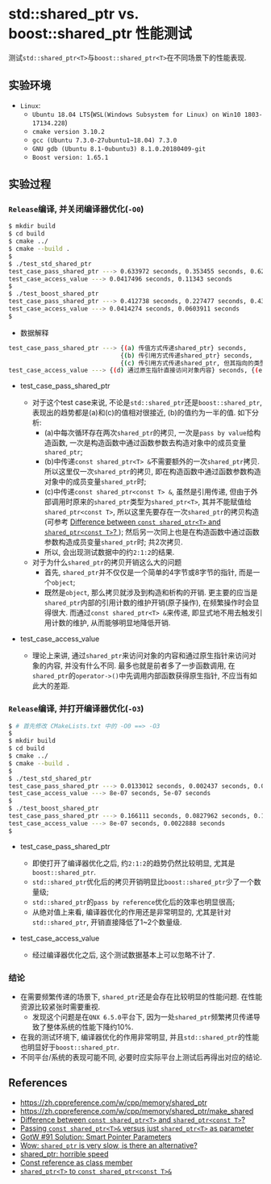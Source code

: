 # std::shared_ptr vs. boost::shared_ptr 性能测试
测试`std::shared_ptr<T>`与`boost::shared_ptr<T>`在不同场景下的性能表现.        

## 实验环境
- `Linux`:    
    - `Ubuntu 18.04 LTS`(`WSL(Windows Subsystem for Linux) on Win10 1803-17134.228`)    
    - `cmake version 3.10.2`    
    - `gcc (Ubuntu 7.3.0-27ubuntu1~18.04) 7.3.0`    
    - `GNU gdb (Ubuntu 8.1-0ubuntu3) 8.1.0.20180409-git`    
    - `Boost version: 1.65.1`

## 实验过程   

### `Release`编译, 并关闭编译器优化(`-O0`)   
```bash
$ mkdir build
$ cd build
$ cmake ../            
$ cmake --build .
$
$ ./test_std_shared_ptr 
test_case_pass_shared_ptr ---> 0.633972 seconds, 0.353455 seconds, 0.62363 seconds.
test_case_access_value ---> 0.0417496 seconds, 0.11343 seconds
$
$ ./test_boost_shared_ptr 
test_case_pass_shared_ptr ---> 0.412738 seconds, 0.227477 seconds, 0.430141 seconds.
test_case_access_value ---> 0.0414274 seconds, 0.0603911 seconds
$
```

- 数据解释    
```bash
test_case_pass_shared_ptr ---> {(a) 传值方式传递shared_ptr} seconds, 
                               {(b) 传引用方式传递shared_ptr} seconds, 
                               {(c) 传引用方式传递shared_ptr, 但其指向的类型由 T 传递给了 const T } seconds.
test_case_access_value ---> {(d) 通过原生指针直接访问对象内容} seconds, {(e) 通过shared_ptr访问对象内容} seconds
```

- test_case_pass_shared_ptr    
    - 对于这个test case来说, 不论是`std::shared_ptr`还是`boost::shared_ptr`, 表现出的趋势都是(a)和(c)的值相对很接近, (b)的值约为一半的值. 如下分析:      
      - (a)中每次循环存在两次`shared_ptr`的拷贝, 一次是`pass by value`给构造函数, 一次是构造函数中通过函数参数去构造对象中的成员变量`shared_ptr`;    
      - (b)中传递`const shared_ptr<T> &`不需要额外的一次`shared_ptr`拷贝. 所以这里仅一次`shared_ptr`的拷贝, 即在构造函数中通过函数参数构造对象中的成员变量`shared_ptr`时;    
      - (c)中传递`const shared_ptr<const T> &`, 虽然是引用传递, 但由于外部调用时原来的`shared_ptr`类型为`shared_ptr<T>`, 其并不能赋值给`shared_ptr<const T>`, 所以这里先要存在一次`shared_ptr`的拷贝构造(可参考 [Difference between `const shared_ptr<T>` and `shared_ptr<const T>`?
](https://stackoverflow.com/questions/17793333/difference-between-const-shared-ptrt-and-shared-ptrconst-t) ); 然后另一次同上也是在构造函数中通过函数参数构造成员变量`shared_ptr`时; 共2次拷贝.    
      - 所以, 会出现测试数据中的约`2:1:2`的结果.     
    - 对于为什么`shared_ptr`的拷贝开销这么大的问题    
      - 首先, `shared_ptr`并不仅仅是一个简单的4字节或8字节的指针, 而是一个`object`;    
      - 既然是`object`, 那么拷贝就涉及到构造和析构的开销. 更主要的应当是`shared_ptr`内部的引用计数的维护开销(原子操作), 在频繁操作时会显得很大. 而通过`const shared_ptr<T> &`来传递, 即显式地不用去触发引用计数的维护, 从而能够明显地降低开销.     

- test_case_access_value    
    - 理论上来讲, 通过`shared_ptr`来访问对象的内容和通过原生指针来访问对象的内容, 并没有什么不同. 最多也就是前者多了一步函数调用, 在`shared_ptr`的`operator->()`中先调用内部函数获得原生指针, 不应当有如此大的差距.    

### `Release`编译, 并打开编译器优化(`-O3`)    
```bash
$ # 首先修改 CMakeLists.txt 中的 -O0 ==> -O3 
$
$ mkdir build
$ cd build
$ cmake ../            
$ cmake --build .
$
$ ./test_std_shared_ptr 
test_case_pass_shared_ptr ---> 0.0133012 seconds, 0.002437 seconds, 0.0129323 seconds.
test_case_access_value ---> 8e-07 seconds, 5e-07 seconds
$
$ ./test_boost_shared_ptr 
test_case_pass_shared_ptr ---> 0.166111 seconds, 0.0827962 seconds, 0.164819 seconds.
test_case_access_value ---> 8e-07 seconds, 0.0022888 seconds
$
```

- test_case_pass_shared_ptr
  - 即使打开了编译器优化之后, 约`2:1:2`的趋势仍然比较明显, 尤其是`boost::shared_ptr`.    
  - `std::shared_ptr`优化后的拷贝开销明显比`boost::shared_ptr`少了一个数量级;    
  - `std::shared_ptr`的`pass by reference`优化后的效率也明显很高;    
  - 从绝对值上来看, 编译器优化的作用还是非常明显的, 尤其是针对`std::shared_ptr`, 开销直接降低了1~2个数量级.    

- test_case_access_value
  - 经过编译器优化之后, 这个测试数据基本上可以忽略不计了.    

### 结论
- 在需要频繁传递的场景下, `shared_ptr`还是会存在比较明显的性能问题. 在性能资源比较紧张时需要重视. 
  - 发现这个问题是在`QNX 6.5.0`平台下, 因为一处`shared_ptr`频繁拷贝传递导致了整体系统的性能下降约10%.      
- 在我的测试环境下, 编译器优化的作用非常明显, 并且`std::shared_ptr`的性能也明显好于`boost::shared_ptr`.    
- 不同平台/系统的表现可能不同, 必要时应实际平台上测试后再得出对应的结论.    


## References 
- https://zh.cppreference.com/w/cpp/memory/shared_ptr
- https://zh.cppreference.com/w/cpp/memory/shared_ptr/make_shared
- [Difference between `const shared_ptr<T>` and `shared_ptr<const T>`?
](https://stackoverflow.com/questions/17793333/difference-between-const-shared-ptrt-and-shared-ptrconst-t)
- [Passing `const shared_ptr<T>&` versus just `shared_ptr<T>` as parameter](https://stackoverflow.com/questions/37610494/passing-const-shared-ptrt-versus-just-shared-ptrt-as-parameter)
- [GotW #91 Solution: Smart Pointer Parameters](https://herbsutter.com/2013/06/05/gotw-91-solution-smart-pointer-parameters/)
- [Wow: `shared_ptr` is very slow, is there an alternative?](https://www.reddit.com/r/cpp/comments/r5phm/wow_shared_ptr_is_very_slow_is_there_an/)
- [shared_ptr: horrible speed](https://stackoverflow.com/questions/3628081/shared-ptr-horrible-speed)
- [Const reference as class member](https://stackoverflow.com/questions/15513734/const-reference-as-class-member)
- [`shared_ptr<T>` to `const shared_ptr<const T>&`](https://stackoverflow.com/questions/43027186/shared-ptrt-to-const-shared-ptrconst-t/43027287#43027287)

